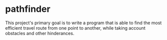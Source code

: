 # pathfinder

This project's primary goal is to write a program that is able to find the most efficient travel route from one point to another, while taking account obstacles and other hinderances. 
